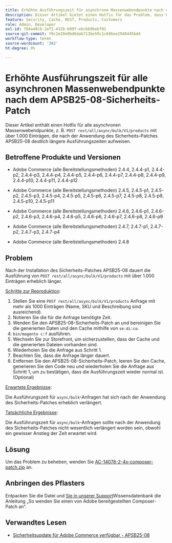 ```yaml
---
title: Erhöhte Ausführungszeit für asynchrone Massenwebendpunkte nach dem APSB25-08-Sicherheits-Patch
description: Dieser Artikel bietet einen Hotfix für das Problem, dass POST-REST/all/async/bulk/V1/products-Anfragen für mehr als 1000 Einträge nach der Anwendung des APSB25-08-Sicherheits-Patches eine erheblich längere Ausführungszeit erfahren.
feature: Security, Cache, REST, Products, Customers
role: Admin, Developer
exl-id: 784a48cb-1ef1-432b-b09f-ebcbb9bebf01
source-git-commit: f0c2e20e0bd6dab713be59c1c686ee2948445bd4
workflow-type: tm+mt
source-wordcount: '362'
ht-degree: 0%

---
```


# Erhöhte Ausführungszeit für alle asynchronen Massenwebendpunkte nach dem APSB25-08-Sicherheits-Patch

Dieser Artikel enthält einen Hotfix für alle asynchronen Massenwebendpunkte, z. B. `POST rest/all/async/bulk/V1/products` mit über 1.000 Einträgen, die nach der Anwendung des Sicherheits-Patches APSB25-08 deutlich längere Ausführungszeiten aufweisen.

## Betroffene Produkte und Versionen

* Adobe Commerce (alle Bereitstellungsmethoden) 2.4.4, 2.4.4-p1, 2.4.4-p2, 2.4.4-p3, 2.4.4-p4, 2.4.4-p5, 2.4.4-p6, 2.4.4-p7, 2.4.4-p8, 2.4.4-p9, 2.4.4-p10, 2.4.4-p11, 2.4.4-p12

* Adobe Commerce (alle Bereitstellungsmethoden) 2.4.5, 2.4.5-p1, 2.4.5-p2, 2.4.5-p3, 2.4.5-p4, 2.4.5-p5, 2.4.5-p6, 2.4.5-p7, 2.4.5-p8, 2.4.5-p9, 2.4.5-p10, 2.4.5-p11

* Adobe Commerce (alle Bereitstellungsmethoden) 2.4.6, 2.4.6-p1, 2.4.6-p2, 2.4.6-p3, 2.4.6-p4, 2.4.6-p5, 2.4.6-p6, 2.4.6-p7, 2.4.6-p8, 2.4.6-p9

* Adobe Commerce (alle Bereitstellungsmethoden) 2.4.7, 2.4.7-p1, 2.4.7-p2, 2.4.7-p3, 2.4.7-p4

* Adobe Commerce (alle Bereitstellungsmethoden) 2.4.8

## Problem

Nach der Installation des Sicherheits-Patches APSB25-08 dauert die Ausführung von `POST rest/all/async/bulk/V1/products` mit über 1.000 Einträgen erheblich länger.

<u>Schritte zur Reproduktion</u>:

1. Stellen Sie eine `POST rest/all/async/bulk/V1/products` Anfrage mit mehr als 1000 Einträgen (Name, SKU und Beschreibung sind ausreichend).
1. Notieren Sie die für die Anfrage benötigte Zeit.
1. Wenden Sie den APSB25-08-Sicherheits-Patch an und bereinigen Sie die generierten Daten und den Cache mithilfe von `se:di:co`.
1. `bin/magento c:f` ausführen.
1. Wechseln Sie zur Storefront, um sicherzustellen, dass der Cache und die generierten Dateien vorhanden sind.
1. Wiederholen Sie die Anfrage aus Schritt 1.
1. Beachten Sie, dass die Anfrage länger dauert.
1. Entfernen Sie den APSB25-08-Sicherheits-Patch, leeren Sie den Cache, generieren Sie den Code neu und wiederholen Sie die Anfrage aus Schritt 1, um zu bestätigen, dass die Ausführungszeit wieder normal ist. (Optional)

<u>Erwartete Ergebnisse</u>:

Die Ausführungszeit für `async/bulk`-Anfragen hat sich nach der Anwendung des Sicherheits-Patches erheblich verlängert.

<u>Tatsächliche Ergebnisse</u>:

Die Ausführungszeit für `async/bulk`-Anfragen sollte nach der Anwendung des Sicherheits-Patches nicht wesentlich verlängert worden sein, obwohl ein gewisser Anstieg der Zeit erwartet wird.

## Lösung

Um das Problem zu beheben, wenden Sie [AC-14078-2-4x-composer-patch.zip](assets/AC-14078-2-4x-composer-patch.zip) an.

## Anbringen des Pflasters

Entpacken Sie die Datei und [ Sie in unserer Support](https://experienceleague.adobe.com/docs/commerce-knowledge-base/kb/how-to/how-to-apply-a-composer-patch-provided-by-magento.html?lang=de)Wissensdatenbank die Anleitung „So wenden Sie einen von Adobe bereitgestellten Composer-Patch an“.

## Verwandtes Lesen

* [Sicherheitsupdate für Adobe Commerce verfügbar - APSB25-08](https://experienceleague.adobe.com/de/docs/experience-cloud-kcs/kbarticles/ka-27149)
